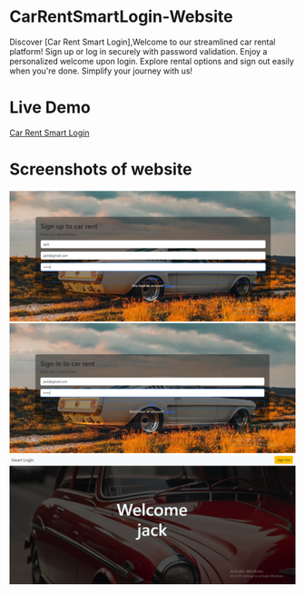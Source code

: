 # CarRentSmartLogin-Website
Discover [Car Rent Smart Login],Welcome to our streamlined car rental platform! Sign up or log in securely with password validation. Enjoy a personalized welcome upon login. Explore rental options and sign out easily when you're done. Simplify your journey with us!
# Live Demo
[Car Rent Smart Login]()
# Screenshots of website
![Capture-One](https://github.com/Menna-Elsallamy/CarRentSmartLogin-Website/blob/main/Website%20screenshots/Capture1.PNG)
![Capture-Two](https://github.com/Menna-Elsallamy/CarRentSmartLogin-Website/blob/main/Website%20screenshots/Capture2.PNG)
![Capture-Three](https://github.com/Menna-Elsallamy/CarRentSmartLogin-Website/blob/main/Website%20screenshots/Capture3.PNG)
